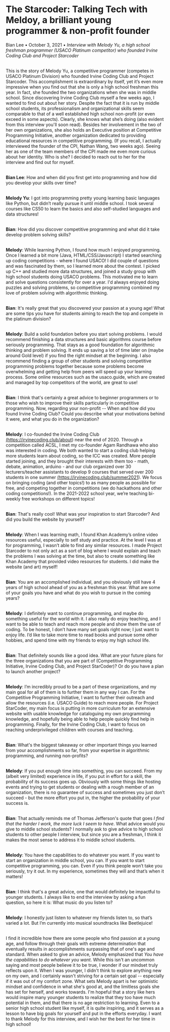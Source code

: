 <h1>The Starcoder: Talking Tech with Meldoy, a brilliant young programmer & non-profit founder</h1>

<div style="margin-top:12px;">Bian Lee • October 3, 2021 • <i>Interview with Melody Yu, a high school freshman programmer (USACO Platinum competitor) who founded Irvine Coding Club and Project Starcoder</i></div>

<br/>This is the story of Melody Yu, a competitive programmer (competes in USACO Platinum Division) who founded Irvine Coding Club and Project Starcoder. This accomplishment is extraordinary by itself, yet it’s even more impressive when you find out that she is only a high school freshman this year. In fact, she founded the two organizations when she was in middle school. Since discovering Irvine Coding Club myself a few weeks ago, I wanted to find out about her story. Despite the fact that it is run by middle school students, its professionalism and organizational skills seem comparable to that of a well established high school non-profit (or even exceed in some aspects). Clearly, she knows what she’s doing (also evident from this interview you'll soon read). Besides her involvement in the two of her own organizations, she also holds an Executive position at Competitive Programming Initiative, another organization dedicated to providing educational resources in competitive programming. (If you recall, I actually interviewed the founder of the CPI, Nathan Wang, two weeks ago). Seeing her as one of the team members of the CPI made me even more curious about her identity. Who is she? I decided to reach out to her for the interview and find out for myself.

<br/><b>Bian Lee</b>: How and when did you first get into programming and how did you develop your skills over time?

<br/><b>Melody Yu</b>: I got into programming pretty young learning basic languages like Python, but didn’t really pursue it until middle school. I took several courses like CS50 to learn the basics and also self-studied languages and data structures!

<br/><b>Bian</b>: How did you discover competitive programming and what did it take develop problem solving skills?

<br/><b>Melody</b>: While learning Python, I found how much I enjoyed programming. Once I learned a bit more (Java, HTML/CSS/Javascript) I started searching up coding competitions - where I found USACO! I did couple of questions and was fascinated by them, so I learned more about the contest. I picked up C++ and studied more data structures, and joined a study group with high school students doing USACO problems. This motivated me to learn and solve questions consistently for over a year. I'd always enjoyed doing puzzles and solving problems, so competitive programming combined my love of problem solving with algorithmic thinking.

<br/><b>Bian</b>: It's really great that you discovered your passion at a young age! What are some tips you have for students aiming to reach the top and compete in the platinum division?

<br/><b>Melody</b>: Build a solid foundation before you start solving problems. I would recommend finishing a data structures and basic algorithms course before seriously programming. That stays as a good foundation for algorithmic thinking and problem solving. It ends up saving a lot of time later on (maybe around Gold level) if you find the right mindset at the beginning. I also recommend finding a group of other students and solving competitive programming problems together because some problems become overwhelming and getting help from peers will speed up your learning process. Some online resources such as the usaco.guide, which are created and managed by top competitors of the world, are great to use!

<br/><b>Bian</b>: I think that's certainly a great advice to beginner programmers or to those who wish to improve their skills particularly in competitive programming. Now, regarding your non-profit -- When and how did you found Irvine Coding Club? Could you describe what your motivations behind it were, and what you do in the organization?

<br/><b>Melody</b>: I co-founded the Irvine Coding Club <a href="https://irvinecoding.club/about" target="_blank">(https://irvinecoding.club/about)</a> near the end of 2020. Through a competition called ACSL, I met my co-founder Agam Randhawa who also was interested in coding. We both wanted to start a coding club helping more students learn about coding, so the ICC was created. More people started joining, and they brought their interests with them too - math, debate, animation, arduino - and our club organized over 30 lecturers/teacher assistants to develop 9 courses that served over 200 students in one summer <a href="https://irvinecoding.club/summer2021" target="_blank">(https://irvinecoding.club/summer2021)</a>. We focus on bringing coding (and other topics!) to as many people as possible for free, and competing together in competitions (we do hackathons and other coding competitions!). In the 2021-2022 school year, we’re teaching bi-weekly free workshops on different topics!

<br/><b>Bian</b>: That's really cool! What was your inspiration to start Starcoder? And did you build the website by yourself?

<br/><b>Melody</b>: When I was learning math, I found Khan Academy’s online video resources useful, especially to self study and practice. At the level I was at for programming, I wasn’t able to find any similar resources. I made Project Starcoder to not only act as a sort of blog where I would explain and teach the problems I was solving at the time, but also to create something like Khan Academy that provided video resources for students. I did make the website (and art) myself!

<br/><b>Bian</b>: You are an accomplished individual, and you obviously still have 4 years of high school ahead of you as a freshman this year. What are some of your goals you have and what do you wish to pursue in the coming years?

<br/><b>Melody</b>: I definitely want to continue programming, and maybe do something useful for the world with it. I also really do enjoy teaching, and I want to be able to teach and reach more people and show them the use of coding. To be honest, I don’t have many set goals right now; I just want to enjoy life. I’d like to take more time to read books and pursue some other hobbies, and spend time with my friends to enjoy my high school life.

<br/><b>Bian</b>: That definitely sounds like a good idea. What are your future plans for the three organizations that you are part of (Competitive Programming Initiative, Irvine Coding Club, and Project StarCoder)? Or do you have a plan to launch another project?

<br/><b>Melody</b>: I’m incredibly proud to be a part of these organizations, and my main goal for all of them is to further them in any way I can. For the Competitive Programming Initiative, I want to further their outreach and allow the resources (i.e. USACO Guide) to reach more people. For Project StarCoder, my main focus is putting in more curriculum for an extensive website with usable knowledge for cataloguing my own programming knowledge, and hopefully being able to help people quickly find help in programming. Finally, for the Irvine Coding Club, I want to focus on reaching underprivileged children with courses and teaching.

<br/><b>Bian</b>: What's the biggest takeaway or other important things you learned from your accomplishments so far, from your expertise in algorithmic programming, and running non-profits?

<br/><b>Melody</b>: If you put enough time into something, you can succeed. From my (albeit very limited) experience in life, if you put in effort for a skill, the probability of its success goes up. Obviously with some things like hosting events and trying to get students or dealing with a rough member of an organization, there is no guarantee of success and sometimes you just don’t succeed - but the more effort you put in, the higher the probability of your success is.

<br/><b>Bian</b>: That actually reminds me of Thomas Jefferson's quote that goes <i>I find that the harder I work, the more luck I seem to have</i>. What advice would you give to middle school students? I normally ask to give advice to high school students to other people I interview, but since you are a freshman, I think it makes the most sense to address it to middle school students.

<br/><b>Melody</b>: You have the capabilities to do whatever you want. If you want to start an organization in middle school, you can. If you want to start competitive programming, you can. Even if you think people won’t take you seriously, try it out. In my experience, sometimes they will and that’s when it matters!

<br/><b>Bian</b>: I think that's a great advice, one that would definitely be impactful to younger students. I always like to end the interview by asking a fun question, so here it is: What music do you listen to?

<br/><b>Melody</b>: I honestly just listen to whatever my friends listen to, so that’s varied a lot. But I’m currently into musical soundtracks like Beetlejuice!

<br/>I find it incredible how there are some people who find passion at a young age, and follow through their goals with extreme determination that eventually results in accomplishments surpassing that of one's age and standard. When asked to give an advice, Melody emphasized that <i>You have the capabilities to do whatever you want</i>. While this isn't an uncommon saying and most people believe it to be true, I wonder if our mindset truly reflects upon it. When I was younger, I didn't think to explore anything new on my own, and I certainly wasn't striving for a certain set goal -- especially if it was out of my comfort zone. What sets Melody apart is her optimistic mindset and confidence in what she's good at, and the limitless goals she has set for herself, and works towards. I'm hopeful that a story like hers would inspire many younger students to realize that they too have much potential in them, and that there is no age restriction to learning. Even to a senior high school student like myself, it is quite inspiring, and it serves as a lesson to have big goals for yourself and put in the efforts everyday. I want to thank Melody for this interview, and I wish her the best for her time in high school!
